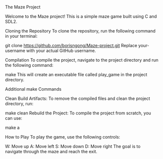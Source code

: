 The Maze Project

Welcome to the Maze project! This is a simple maze game 
built using C and SDL2.

Cloning the Repository To clone the repository, run the following
command in your terminal:

git clone https://github.com/borisngong/Maze-project.git
Replace your-username with your actual GitHub username.

Compilation To compile the project, navigate to the project directory and run
the following command:

make
This will create an executable file called play_game in the project directory.

Additional make Commands

Clean Build Artifacts: To remove the compiled files and clean the
project directory, run:

make clean
Rebuild the Project: To compile the project from scratch, you can use:

make a


How to Play To play the game, use the following controls:

W: Move up
A: Move left
S: Move down
D: Move right
The goal is to navigate through the maze and reach the exit.


